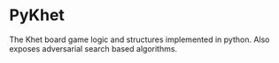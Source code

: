 # PyKhet
The Khet board game logic and structures implemented in python. Also exposes adversarial search based algorithms.
